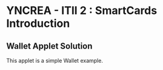 # YNCREA - ITII 2 : SmartCards Introduction 

## Wallet Applet Solution

This applet is a simple Wallet example.
